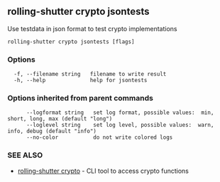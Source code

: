## rolling-shutter crypto jsontests

Use testdata in json format to test crypto implementations

```
rolling-shutter crypto jsontests [flags]
```

### Options

```
  -f, --filename string   filename to write result
  -h, --help              help for jsontests
```

### Options inherited from parent commands

```
      --logformat string   set log format, possible values:  min, short, long, max (default "long")
      --loglevel string    set log level, possible values:  warn, info, debug (default "info")
      --no-color           do not write colored logs
```

### SEE ALSO

* [rolling-shutter crypto](rolling-shutter_crypto.md)	 - CLI tool to access crypto functions


